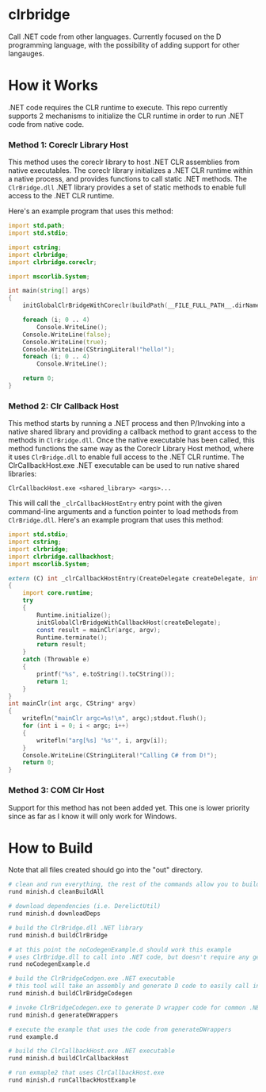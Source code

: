 # clrbridge

Call .NET code from other languages.  Currently focused on the D programming language, with the possibility of adding support for other langauges.

# How it Works

.NET code requires the CLR runtime to execute.  This repo currently supports 2 mechanisms to initialize the CLR runtime in order to run .NET code from native code.

### Method 1: Coreclr Library Host

This method uses the coreclr library to host .NET CLR assemblies from native executables. The coreclr library initializes a .NET CLR runtime within a native process, and provides functions to call static .NET methods. The `ClrBridge.dll` .NET library provides a set of static methods to enable full access to the .NET CLR runtime.

Here's an example program that uses this method:
```D
import std.path;
import std.stdio;

import cstring;
import clrbridge;
import clrbridge.coreclr;

import mscorlib.System;

int main(string[] args)
{
    initGlobalClrBridgeWithCoreclr(buildPath(__FILE_FULL_PATH__.dirName, "out", "ClrBridge.dll"));

    foreach (i; 0 .. 4)
        Console.WriteLine();
    Console.WriteLine(false);
    Console.WriteLine(true);
    Console.WriteLine(CStringLiteral!"hello!");
    foreach (i; 0 .. 4)
        Console.WriteLine();

    return 0;
}
```

### Method 2: Clr Callback Host

This method starts by running a .NET process and then P/Invoking into a native shared library and providing a callback method to grant access to the methods in `ClrBridge.dll`.  Once the native executable has been called, this method functions the same way as the Coreclr Library Host method, where it uses `ClrBridge.dll` to enable full access to the .NET CLR runtime. The ClrCallbackHost.exe .NET executable can be used to run native shared libraries:
```
ClrCallbackHost.exe <shared_library> <args>...
```
This will call the `_clrCallbackHostEntry` entry point with the given command-line arguments and a function pointer to load methods from `ClrBridge.dll`.  Here's an example program that uses this method:

```D
import std.stdio;
import cstring;
import clrbridge;
import clrbridge.callbackhost;
import mscorlib.System;

extern (C) int _clrCallbackHostEntry(CreateDelegate createDelegate, int argc, CString* argv/*, CString* envp*/)
{
    import core.runtime;
    try
    {
        Runtime.initialize();
        initGlobalClrBridgeWithCallbackHost(createDelegate);
        const result = mainClr(argc, argv);
        Runtime.terminate();
        return result;
    }
    catch (Throwable e)
    {
        printf("%s", e.toString().toCString());
        return 1;
    }
}
int mainClr(int argc, CString* argv)
{
    writefln("mainClr argc=%s!\n", argc);stdout.flush();
    for (int i = 0; i < argc; i++)
    {
        writefln("arg[%s] '%s'", i, argv[i]);
    }
    Console.WriteLine(CStringLiteral!"Calling C# from D!");
    return 0;
}
```

### Method 3: COM Clr Host

Support for this method has not been added yet.  This one is lower priority since as far as I know it will only work for Windows.

# How to Build

Note that all files created should go into the "out" directory.

```bash
# clean and run everything, the rest of the commands allow you to build smaller pieces
rund minish.d cleanBuildAll

# download dependencies (i.e. DerelictUtil)
rund minish.d downloadDeps

# build the ClrBridge.dll .NET library
rund minish.d buildClrBridge

# at this point the noCodegenExample.d should work this example
# uses ClrBridge.dll to call into .NET code, but doesn't require any generated code
rund noCodegenExample.d

# build the ClrBridgeCodgen.exe .NET executable
# this tool will take an assembly and generate D code to easily call into it
rund minish.d buildClrBridgeCodegen

# invoke ClrBridgeCodegen.exe to generate D wrapper code for common .NET libraries
rund minish.d generateDWrappers

# execute the example that uses the code from generateDWrappers
rund example.d

# build the ClrCallbackHost.exe .NET executable
rund minish.d buildClrCallbackHost

# run exmaple2 that uses ClrCallbackHost.exe
rund minish.d runCallbackHostExample
```
